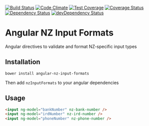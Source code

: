 [![Build Status](https://travis-ci.org/nikrolls/angular-nz-input-formats.svg?branch=master)](https://travis-ci.org/nikrolls/angular-nz-input-formats)
[![Code Climate](https://codeclimate.com/github/nikrolls/angular-nz-input-formats/badges/gpa.svg)](https://codeclimate.com/github/nikrolls/angular-nz-input-formats) [![Test Coverage](https://codeclimate.com/github/nikrolls/angular-nz-input-formats/badges/coverage.svg)](https://codeclimate.com/github/nikrolls/angular-nz-input-formats)
[![Coverage Status](https://coveralls.io/repos/nikrolls/angular-nz-input-formats/badge.png)](https://coveralls.io/r/nikrolls/angular-nz-input-formats)
[![Dependency Status](https://david-dm.org/nikrolls/angular-nz-input-formats.svg?style=flat)](https://david-dm.org/nikrolls/angular-nz-input-formats)
[![devDependency Status](https://david-dm.org/nikrolls/angular-nz-input-formats/dev-status.svg?style=flat)](https://david-dm.org/nikrolls/angular-nz-input-formats#info=devDependencies)

Angular NZ Input Formats
========================

Angular directives to validate and format NZ-specific input types

Installation
------------

`bower install angular-nz-input-formats`

Then add `nzInputFormats` to your angular dependencies

Usage
-----

```html
<input ng-model="bankNumber" nz-bank-number />
<input ng-model="irdNumber" nz-ird-number />
<input ng-model="phoneNumber" nz-phone-number />
```

